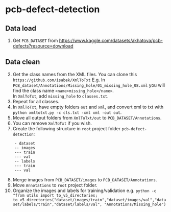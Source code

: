 # pcb-defect-detection

## Data load
1. Get `PCB_DATASET` from https://www.kaggle.com/datasets/akhatova/pcb-defects?resource=download
## Data clean
2. Get the class names from the XML files. You can clone this `https://github.com/isabek/XmlToTxt`
E.g. In `PCB_dataset/Annotations/Missing_hole/01_missing_hole_08.xml` you will find the class name `<name>missing_hole</name>`.  
In `XmlToTxt`, add `missing_hole` to `classes.txt`.
3. Repeat for all classes.
4. In `XmlToTxt`, have empty folders `out` and `xml`, and convert xml to txt with `python xmltotxt.py -c cls.txt -xml xml -out out`.  
5. Move all output folders from `XmlToTxt/out` to `PCB_DATASET/Annotations`.
6. You can remove `XmlToTxt` if you wish.
7. Create the following structure in `root` project folder `pcb-defect-detection`:
```
    - dataset
    -- images
    --- train
    --- val
    -- labels
    --- train
    --- val
```
8. Merge images from `PCB_DATASET/images` to `PCB_DATASET/Annotations`.
9. Move `Annotations` to `root` project folder.
10. Organize the images and labels for training/validation e.g. `python -c "from utils import to_v5_directories; to_v5_directories("dataset/images/train","dataset/images/val","dataset/labels/train","dataset/labels/val", "Annotations/Missing_hole")`


